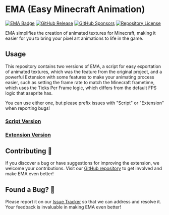 # EMA (Easy Minecraft Animation)

[![EMA Badge](https://img.shields.io/badge/EMA%20v1.0.0-7851a9.svg?logo=aseprite&logoColor=white)](https://github.com/KuryKat/Export-Minecraft-Animation/releases/latest)
[![GitHub Release](https://img.shields.io/github/downloads/KuryKat/Export-Minecraft-Animation/total?logo=github&logoColor=white&labelColor=7851a9&color=7851a9&reset_cache=123)](https://github.com/KuryKat/Export-Minecraft-Animation/releases/latest)
[![GitHub Sponsors](https://img.shields.io/github/sponsors/KuryKat?logo=github&logoColor=white&labelColor=7851a9&color=7851a9)](https://github.com/sponsors/KuryKat)
[![Repository License](https://img.shields.io/github/license/KuryKat/Export-Minecraft-Animation?logo=gnu&logoColor=white&labelColor=7851a9&color=7851a9)](./LICENSE)

EMA simplifies the creation of animated textures for Minecraft, making it easier for you to bring your pixel art animations to life in the game.

## Usage

This repository contains two versions of EMA, a script for easy exportation of animated textures, which was the feature from the original project, and a powerful Extension with some features to make your animating process easier, such as setting the frame rate to match the Minecraft frametime, which uses the Ticks Per Frame logic, which differs from the default FPS logic that aseprite has.

You can use either one, but please prefix issues with "Script" or "Extension" when reporting bugs!

### [Script Version](./script/README.md)

### [Extension Version](./extension/README.md)

## Contributing 💪

If you discover a bug or have suggestions for improving the extension, we welcome your contributions. Visit our [GitHub repository](https://github.com/KuryKat/Export-Minecraft-Animation/) to get involved and make EMA even better!

## Found a Bug? 🐛

Please report it on our [Issue Tracker](https://github.com/KuryKat/Export-Minecraft-Animation/issues) so that we can address and resolve it. Your feedback is invaluable in making EMA even better!
